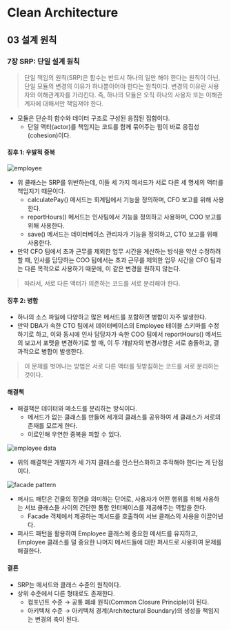 # Clean Architecture

## 03 설계 원칙

### 7장 SRP: 단일 설계 원칙

> 단일 책임의 원칙(SRP)은 함수는 반드시 하나의 일만 해야 한다는 원칙이 아닌, 단일 모듈의 변경의 이유가 하나뿐이어야 한다는 원칙이다. 변경의 이유란 사용자와 이해관계자를 가리킨다. 즉, 하나의 모듈은 오직 하나의 사용자 또는 이해관계자에 대해서만 책임져야 한다.

- 모듈은 단순히 함수와 데이터 구조로 구성된 응집된 집합이다.
  - 단일 액터(actor)를 책임지는 코드를 함께 묶어주는 힘이 바로 응집성(cohesion)이다.

#### 징후 1: 우발적 중복

![employee](https://media.vlpt.us/images/hellojihyoung/post/29478a24-4a1f-42df-b1b7-583cba6e8568/%E1%84%89%E1%85%B3%E1%84%8F%E1%85%B3%E1%84%85%E1%85%B5%E1%86%AB%E1%84%89%E1%85%A3%E1%86%BA%202022-04-03%20%E1%84%8B%E1%85%A9%E1%84%8C%E1%85%A5%E1%86%AB%202.26.35.png)

- 위 클래스는 SRP를 위반하는데, 이들 세 가지 메서드가 서로 다른 세 명세의 액터를 책임지기 때문이다.
  - calculatePay() 메서드는 회계팀에서 기능을 정의하며, CFO 보고를 위해 사용한다.
  - reportHours() 메서드는 인사팀에서 기능을 정의하고 사용하며, COO 보고를 위해 사용한다.
  - save() 메서드는 데이터베이스 관리자가 기능을 정의하고, CTO 보고를 위해 사용한다.
- 만약 CFO 팀에서 초과 근무를 제외한 업무 시간을 계산하는 방식을 약산 수정하려 할 때, 인사를 담당하는 COO 팀에서는 초과 근무를 제외한 업무 시간을 CFO 팀과는 다른 목적으로 사용하기 때문에, 이 같은 변경을 원하지 않는다.

> 따라서, 서로 다른 액터가 의존하는 코드를 서로 분리해야 한다.

#### 징후 2: 병합

- 하나의 소스 파일에 다양하고 많은 메서드를 포함하면 병합이 자주 발생한다.
- 만약 DBA가 속한 CTO 팀에서 데이터베이스의 Employee 테이블 스키마를 수정하기로 하고, 이와 동시에 인사 담당자가 속한 COO 팀에서 reportHours() 메서드의 보고서 포맷을 변경하기로 할 때, 이 두 개발자의 변경사항은 서로 충돌하고, 결과적으로 병합이 발생한다.

> 이 문제를 벗어나는 방법은 서로 다른 액터를 뒷받침하는 코드를 서로 분리하는 것이다.

#### 해결책

- 해결책은 데이터와 메소드를 분리하는 방식이다.
  - 메서드가 없는 클래스를 만들어 세개의 클래스를 공유하여 세 클래스가 서로의 존재를 모르게 한다.
  - 이로인해 우연한 중복을 피할 수 있다.

![employee data](https://media.vlpt.us/images/hellojihyoung/post/f7348f32-aef4-41c3-ba15-f33a7829da09/%E1%84%89%E1%85%B3%E1%84%8F%E1%85%B3%E1%84%85%E1%85%B5%E1%86%AB%E1%84%89%E1%85%A3%E1%86%BA%202022-04-03%20%E1%84%8B%E1%85%A9%E1%84%8C%E1%85%A5%E1%86%AB%203.03.11.png)

- 위의 해결책은 개발자가 세 가지 클래스를 인스턴스화하고 추적해야 한다는 게 단점이다.

![facade pattern](https://miro.medium.com/max/1400/1*BQaFMMrIhk_89LXGRMsNMQ.jpeg)

- 퍼사드 패턴은 건물의 정면을 의미하는 단어로, 사용자가 어떤 행위를 위해 사용하는 서브 클래스들 사이의 간단한 통합 인터페이스를 제공해주는 역할을 한다.
  - Facade 객체에서 제공하는 메서드를 호출하여 서브 클래스의 사용을 이끌어낸다.
- 퍼사드 패턴을 활용하여 Employee 클래스에 중요한 메서드를 유지하고, Employee 클래스를 덜 중요한 나머지 메서드들에 대한 퍼사드로 사용하여 문제를 해결한다.

#### 결론

- SRP는 메서드와 클래스 수준의 원칙이다.
- 상위 수준에서 다른 형태로도 존재한다.
  - 컴포넌트 수준 → 공통 폐쇄 원칙(Common Closure Principle)이 된다.
  - 아키텍처 수준 → 아키텍처 경계(Architectural Boundary)의 생성을 책임지는 변경의 축이 된다.
